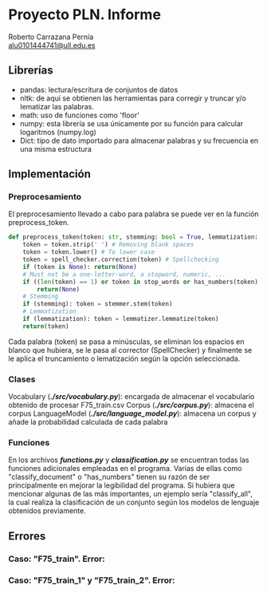 # Proyecto PLN. Informe
Roberto Carrazana Pernía</br>
alu0101444741@ull.edu.es

## Librerías
* pandas: lectura/escritura de conjuntos de datos
* nltk: de aquí se obtienen las herramientas para corregir y truncar y/o lematizar las palabras. 
* math: uso de funciones como 'floor'
* numpy: esta librería se usa únicamente por su función para calcular logaritmos (numpy.log)
* Dict: tipo de dato importado para almacenar palabras y su frecuencia en una misma estructura

## Implementación
### Preprocesamiento
El preprocesamiento llevado a cabo para palabra se puede ver en la función preprocess_token.
```python
def preprocess_token(token: str, stemming: bool = True, lemmatization: bool = False):
    token = token.strip(' ') # Removing blank spaces
    token = token.lower() # To lower case                    
    token = spell_checker.correction(token) # Spellchecking
    if (token is None): return(None)
    # Must not be a one-letter-word, a stopword, numeric, ...
    if ((len(token) == 1) or token in stop_words or has_numbers(token) or has_special_characters(token)):
        return(None)
    # Stemming
    if (stemming): token = stemmer.stem(token)
    # Lemmatization
    if (lemmatization): token = lemmatizer.lemmatize(token) 
    return(token)
```
Cada palabra (token) se pasa a minúsculas, se eliminan los espacios en blanco que hubiera, se le pasa al corrector (SpellChecker) y finalmente se le aplica el truncamiento o lematización según la opción seleccionada.

### Clases
Vocabulary (***./src/vocabulary.py***): encargada de almacenar el vocabulario obtenido de procesar F75_train.csv
Corpus (***./src/corpus.py***): almacena el corpus
LanguageModel (***./src/language_model.py***): almacena un corpus y añade la probabilidad calculada de cada palabra
### Funciones
En los archivos ***functions.py*** y ***classification.py*** se encuentran todas las funciones adicionales empleadas en el programa. Varias de ellas como "classify_document" o "has_numbers" tienen su razón de ser principalmente en mejorar la legibilidad del programa.
Si hubiera que mencionar algunas de las más importantes, un ejemplo sería "classify_all", la cual realiza la clasificación de un conjunto según los modelos de lenguaje obtenidos previamente.

### 
## Errores
### Caso: "F75_train". **Error:**
### Caso: "F75_train_1" y "F75_train_2". **Error:**